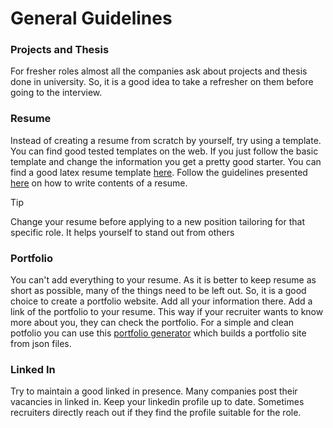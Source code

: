 # General Guidelines

### Projects and Thesis
For fresher roles almost all the companies ask about projects and thesis done in university. So, it is a good idea to take a refresher on them before going to the interview. 

### Resume
Instead of creating a resume from scratch by yourself, try using a template. You can find good tested templates on the web. If you just follow the basic template and change the information you get a pretty good starter. You can find a good latex resume template [here](https://github.com/arasgungore/arasgungore-CV). Follow the guidelines presented [here](https://www.indeed.com/career-advice/resumes-cover-letters/technical-resume-tips) on how to write contents of a resume.

> [!TIP]
> Change your resume before applying to a new position tailoring for that specific role. It helps yourself to stand out from others

### Portfolio
You can't add everything to your resume. As it is better to keep resume as short as possible, many of the things need to be left out. So, it is a good choice to create a portfolio website. Add all your information there. Add a link of the portfolio to your resume. This way if your recruiter wants to know more about you, they can check the portfolio. For a simple and clean potfolio you can use this [portfolio generator](https://github.com/TamimEhsan/Simple-Portfolio-Generator) which builds a portfolio site from json files. 

### Linked In
Try to maintain a good linked in presence. Many companies post their vacancies in linked in. Keep your linkedin profile up to date. Sometimes recruiters directly reach out if they find the profile suitable for the role. 
